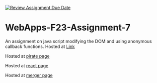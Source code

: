 [![Review Assignment Due Date](https://classroom.github.com/assets/deadline-readme-button-24ddc0f5d75046c5622901739e7c5dd533143b0c8e959d652212380cedb1ea36.svg)](https://classroom.github.com/a/Kv-XePEp)
# WebApps-F23-Assignment-7
An assignment on java script modifying the DOM and using anonymous callback functions.
Hosted at [Link](https://44-563-webapps-f23.github.io/44563-webapps-f23-assignment7-Paani143/)

Hosted at [pirate page](http://127.0.0.1:5501/44563-webapps-f23-assignment7-Paani143/pirate.html)

Hosted at [react page](http://127.0.0.1:5501/44563-webapps-f23-assignment7-Paani143/react.html)

Hosted at [merger page](http://127.0.0.1:5501/44563-webapps-f23-assignment7-Paani143/merger.html)
